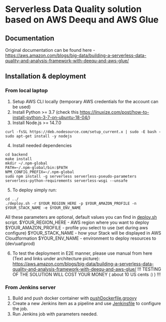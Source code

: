 # Serverless Data Quality solution based on AWS Deequ and AWS Glue

## Documentation
Original documentation can be found here - https://aws.amazon.com/blogs/big-data/building-a-serverless-data-quality-and-analysis-framework-with-deequ-and-aws-glue/

## Installation & deployment
### From local laptop
1. Setup AWS CLI locally (temporary AWS credentials for the account can be used)
2. Install Python >= 3.7 (check this https://linuxize.com/post/how-to-install-python-3-7-on-ubuntu-18-04/)
3. Install Node.js >= 14.7.0
```
curl -fsSL https://deb.nodesource.com/setup_current.x | sudo -E bash -
sudo apt-get install -y nodejs
```
4. Install needed dependencies 
```
cd backend
make install
mkdir ~/.npm-global
PATH=~/.npm-global/bin:$PATH
NPM_CONFIG_PREFIX=~/.npm-global
sudo npm install -g serverless serverless-pseudo-parameters serverless-python-requirements serverless-wsgi --unsafe
```
5. To deploy simply run:
```
cd ../
./deploy.sh -r $YOUR_REGION_HERE -p $YOUR_AMAZON_PROFILE -n $YOUR_STACK_NAME -e $YOUR_ENV_NAME
```
All these parameters are optional, default values you can find in [deploy.sh](deploy.sh) script.
$YOUR_REGION_HERE - AWS region where you want to deploy 
$YOUR_AMAZON_PROFILE - profile you select to use (set during aws configure)
$YOUR_STACK_NAME - how your Stack will be displayed in AWS Cloudformation
$YOUR_ENV_NAME - environment to deploy resources to (dev\uat\prod)

6. To test the deployment in E2E manner, please use manual from here (Text and links under architecture picture): 
https://aws.amazon.com/blogs/big-data/building-a-serverless-data-quality-and-analysis-framework-with-deequ-and-aws-glue/
!!! TESTING OF THE SOLUTION WILL COST YOUR MONEY ( about 10 US cents :)  ) !!!

### From Jenkins server
1. Build and push docker container with [pushDockerfile.groovy](jenkins/pushDockerfile.groovy)
2. Create a new Jenkins item as a pipeline and use [Jenkinsfile](jenkins/Jenkinsfile) to configure the job.
3. Run Jenkins job with parameters needed.
